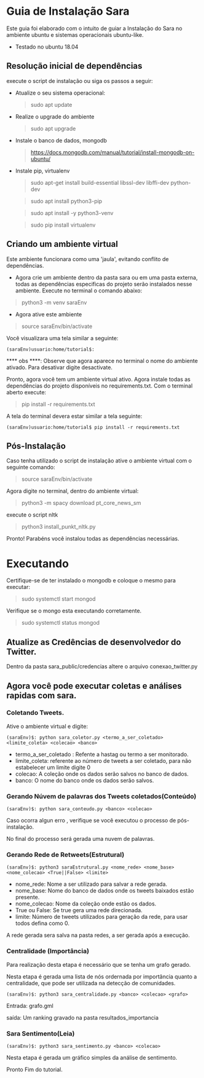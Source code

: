# Guia de Instalação Sara

Este guia foi elaborado com o intuito de guiar a Instalação do Sara no ambiente ubuntu e sistemas operacionais ubuntu-like.

- Testado no ubuntu 18.04

## Resolução inicial de dependências

execute o script de instalação ou siga os passos a seguir:

- Atualize o seu sistema operacional:
    > sudo apt update
- Realize o upgrade do ambiente
    > sudo apt upgrade

- Instale o banco de dados, mongodb

    > https://docs.mongodb.com/manual/tutorial/install-mongodb-on-ubuntu/

- Instale pip, virtualenv

    > sudo apt-get install build-essential libssl-dev libffi-dev python-dev

    > sudo apt install python3-pip

    > sudo apt install -y python3-venv

    > sudo pip install virtualenv

## Criando um ambiente virtual

Este ambiente funcionara como uma 'jaula', evitando conflito de dependências.

- Agora crie um ambiente dentro da pasta sara ou em uma pasta externa, todas as dependências especificas do projeto serão instalados nesse ambiente. Execute no terminal o comando abaixo:

> python3 -m venv saraEnv

- Agora ative este ambiente

> source saraEnv/bin/activate

Você visualizara uma tela similar a seguinte:

``` shell
(saraEnv)usuario:home/tutorial$:
```
**** obs ****: Observe que agora aparece no terminal o nome do ambiente ativado. Para desativar digite desactivate.

Pronto, agora você tem um ambiente virtual ativo. Agora instale todas as dependências do projeto disponíveis no requirements.txt. Com o terminal aberto execute:

> pip install -r requirements.txt

A tela do terminal devera estar similar a tela seguinte:

``` shell
(saraEnv)usuario:home/tutorial$ pip install -r requirements.txt
```


## Pós-Instalação
Caso tenha utilizado o script de instalação ative o ambiente virtual com o seguinte comando:

> source saraEnv/bin/activate

Agora digite no terminal, dentro do ambiente virtual:

> python3 -m spacy download pt_core_news_sm

execute o script nltk
 > python3 install_punkt_nltk.py

Pronto! Parabéns você instalou todas as dependências necessárias.

# Executando

Certifique-se de ter instalado o mongodb e coloque o mesmo para executar:

> sudo systemctl start mongod

Verifique se o mongo esta executando corretamente.

> sudo systemctl status mongod

## Atualize as Credências de desenvolvedor do Twitter.

Dentro da pasta sara_public/credencias altere o arquivo conexao_twitter.py


 ## Agora você pode executar coletas e análises rapidas com sara.

 ###  Coletando Tweets.

 Ative o ambiente virtual e digite:

 ``` shell
 (saraEnv)$: python sara_coletor.py <termo_a_ser_coletado> <limite_coleta> <colecao> <banco>
```

- termo_a_ser_coletado : Refente a hastag ou termo a ser monitorado.
- limite_coleta: referente ao número de tweets a ser coletado, para não estabelecer um limite digite 0
- colecao: A coleção onde os dados serão salvos no banco de dados.
- banco: O nome do banco onde os dados serão salvos.

### Gerando Núvem de palavras dos Tweets coletados(Conteúdo)

``` shell
(saraEnv)$: python sara_conteudo.py <banco> <colecao>
```

Caso ocorra algun erro , verifique se você executou o processo de pós-instalação.

No final do processo será gerada uma nuvem de palavras.

### Gerando Rede de Retweets(Estrutural)

``` shell
(saraEnv)$: python3 saraEstrutural.py <nome_rede> <nome_base> <nome_colecao> <True||False> <limite>
```
- nome_rede: Nome a ser utilizado para salvar a rede gerada.
- nome_base: Nome do banco de dados onde os tweets baixados estão presente.
- nome_colecao: Nome da coleção onde estão os dados.
- True ou False: Se true gera uma rede direcionada.
- limite: Número de tweets utilizados para geração da rede, para usar todos defina como 0.

A rede gerada sera salva na pasta redes, a ser gerada após a execução.
### Centralidade (Importância)

Para realização desta etapa é necessário que se tenha um grafo gerado.

Nesta etapa é gerada uma lista de nós ordernada por importância quanto a centralidade, que pode ser utilizada na detecção de comunidades.

``` shell
(saraEnv)$: python3 sara_centralidade.py <banco> <colecao> <grafo>
```

Entrada: grafo.gml

saída: Um ranking gravado na pasta resultados_importancia

### Sara Sentimento(Leia)

``` shell
(saraEnv)$: python3 sara_sentimento.py <banco> <colecao>
```

Nesta etapa é gerada um gráfico simples da análise de sentimento.


Pronto Fim do tutorial.
